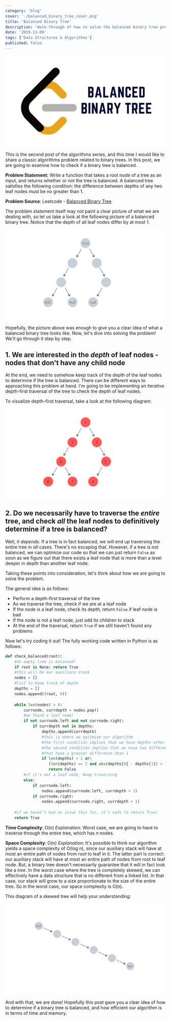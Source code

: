 ```yaml
---
category: 'blog'
cover: './balanced_binary_tree_cover.png'
title: 'Balanced Binary Tree'
description: 'Walk-through of how to solve the balanced binary tree problem on LeetCode'
date: '2019-11-09'
tags: ['Data Structures & Algorithms']
published: false
---
```


![Blog Post Thumbnail](./balanced_binary_tree_cover.png)

This is the second post of the algorithms series, and this time I would like to share a classic algorithms problem related to binary trees. In this post, we are going to examine how to check if a binary tree is balanced.

**Problem Statement:** Write a function that takes a root node of a tree as an input, and returns whether or not the tree is balanced. A balanced tree satisfies the following condition: the difference between depths of any two leaf nodes must be no greater than 1.

**Problem Source**: Leetcode - [Balanced Binary Tree](https://leetcode.com/problems/balanced-binary-tree/)

The problem statement itself may not paint a clear picture of what we are dealing with, so let us take a look at the following picture of a balanced binary tree. Notice that the depth of all leaf nodes differ by at most 1.

![A diagram that represents a binary tree with a root node at the top.](./root.png)

Hopefully, the picture above was enough to give you a clear idea of what a balanced binary tree looks like. Now, let's dive into solving the problem! We’ll go through it step by step.

## 1. We are interested in the *depth* of leaf nodes - nodes that don't have any child node

At the end, we need to somehow keep track of the depth of the leaf nodes to determine if the tree is balanced. There can be different ways to approaching this problem at hand. I'm going to be implementing an iterative depth-first traversal of the tree to check the depth of leaf nodes.

To visualize depth-first traversal, take a look at the following diagram:

![A diagram that illustrates a depth-first traversal of a binary tree.](./root2.png)

## 2. Do we necessarily have to traverse the *entire* tree, and check *all* the leaf nodes to definitively determine if a tree is balanced?

Well, it *depends*. If a tree is in fact balanced, we will end up traversing the entire tree in *all* cases. There's no escaping that. However, if a tree is not balanced, we can optimize our code so that we can just return `False` as soon as we figure out that there exists a leaf node that is more than a level deeper in depth than another leaf node.

Taking these points into consideration, let's think about how we are going to solve the problem.

The general idea is as follows:

* Perform a depth-first traversal of the tree
* As we traverse the tree, check if we are at a leaf node
* If the node is a leaf node, check its depth, return `False` if leaf node is bad
* If the node is not a leaf node, just add its children to stack
* At the end of the traversal, return `True` if we still haven't found any problems

Now let's try coding it out!
The fully working code written in Python is as follows:

```python
def check_balanced(root):
    #an empty tree is balanced!
    if root is None: return True
    #this will be our auxiliary stack
    nodes = []
    #list to keep track of depth
    depths = []
    nodes.append((root, 0))

    while len(nodes) > 0:
        currnode, currdepth = nodes.pop()
        #we found a leaf node!
        if not currnode.left and not currnode.right:
            if currdepth not in depths:
                depths.append(currdepth)
                #this is where we optimize our algorithm
                #the first condition implies that we have depths other than 1 or 0
                #the second condition implies that we have two different depths
                #that have a greater difference than 1
                if len(depths) > 2 or\
                   (len(depths) == 2 and abs(depths[0] - depths[1]) > 1):
                   return False
        #if it's not a leaf node, keep traversing
        else:
            if currnode.left:
                nodes.append(currnode.left, currdepth + 1)
            if currnode.right:
                nodes.append(currnode.right, currdepth + 1)

    #if we haven't had an issue this far, it's safe to return True!
    return True
```

**Time Complexity**: O(n)
*Explanation:* Worst case, we are going to have to traverse through the entire tree, which has *n* nodes.

**Space Complexity**: O(n)
*Explanation:* It's possible to think our algorithm yields a space complexity of O(log n), since our auxiliary stack will have at most an entire path of nodes from root to leaf in it. The latter part is correct: our auxiliary stack will have at most an entire path of nodes from root to leaf node. But, a binary tree doesn't necessarily guarantee that it will in fact look like a *tree*. In the worst case where the tree is completely skewed, we can effectively have a data structure that is no different from a linked list. In that case, our stack will grow to a size proportionate to the size of the enitre tree. So in the worst case, our space complexity is O(n).

This diagram of a skewed tree will help your understanding:

![A diagram that represents a skewed tree.](./root3.png)

And with that, we are done! Hopefully this post gave you a clear idea of how to determine if a binary tree is balanced, and how efficient our algorithm is in terms of time and memory.
